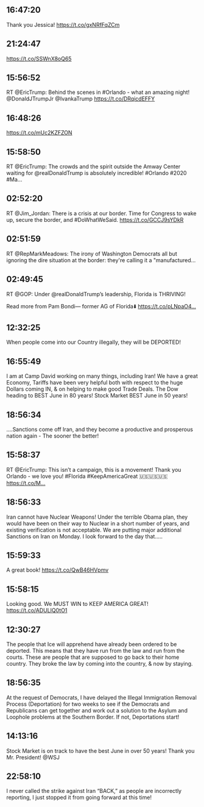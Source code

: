 ## 16:47:20
Thank you Jessica! https://t.co/gxNRfFqZCm
## 21:24:47
https://t.co/SSWnX8oQ65
## 15:56:52
RT @EricTrump: Behind the scenes in #Orlando - what an amazing night! ⁦@DonaldJTrumpJr⁩ ⁦@IvankaTrump⁩ https://t.co/DRqicdEFFY
## 16:48:26
https://t.co/mUc2KZFZON
## 15:58:50
RT @EricTrump: The crowds and the spirit outside the Amway Center waiting for @realDonaldTrump is absolutely incredible! #Orlando #2020 #Ma…
## 02:52:20
RT @Jim_Jordan: There is a crisis at our border. Time for Congress to wake up, secure the border, and #DoWhatWeSaid. https://t.co/GCCJ9sYDkR
## 02:51:59
RT @RepMarkMeadows: The irony of Washington Democrats all but ignoring the dire situation at the border: they're calling it a "manufactured…
## 02:49:45
RT @GOP: Under @realDonaldTrump’s leadership, Florida is THRIVING! 
 
Read more from Pam Bondi— former AG of Florida⬇️
https://t.co/pLNpaO4…
## 12:32:25
When people come into our Country illegally, they will be DEPORTED!
## 16:55:49
I am at Camp David working on many things, including Iran! We have a great Economy, Tariffs have been very helpful both with respect to the huge Dollars coming IN, &amp; on helping to make good Trade Deals. The Dow heading to BEST June in 80 years! Stock Market BEST June in 50 years!
## 18:56:34
....Sanctions come off Iran, and they become a productive and prosperous nation again - The sooner the better!
## 15:58:37
RT @EricTrump: This isn’t a campaign, this is a movement! Thank you Orlando - we love you! #Florida #KeepAmericaGreat 🇺🇸🇺🇸🇺🇸 https://t.co/M…
## 18:56:33
Iran cannot have Nuclear Weapons! Under the terrible Obama plan, they would have been on their way to Nuclear in a short number of years, and existing verification is not acceptable. We are putting major additional Sanctions on Iran on Monday. I look forward to the day that.....
## 15:59:33
A great book! https://t.co/QwB46HVpmv
## 15:58:15
Looking good. We MUST WIN to KEEP AMERICA GREAT! https://t.co/ADULIQ0tO1
## 12:30:27
The people that Ice will apprehend have already been ordered to be deported. This means that they have run from the law and run from the courts. These are people that are supposed to go back to their home country. They broke the law by coming into the country, &amp; now by staying.
## 18:56:35
At the request of Democrats, I have delayed the Illegal Immigration Removal Process (Deportation) for two weeks to see if the Democrats and Republicans can get together and work out a solution to the Asylum and Loophole problems at the Southern Border. If not, Deportations start!
## 14:13:16
Stock Market is on track to have the best June in over 50 years! Thank you Mr. President! @WSJ
## 22:58:10
I never called the strike against Iran “BACK,” as people are incorrectly reporting, I just stopped it from going forward at this time!
